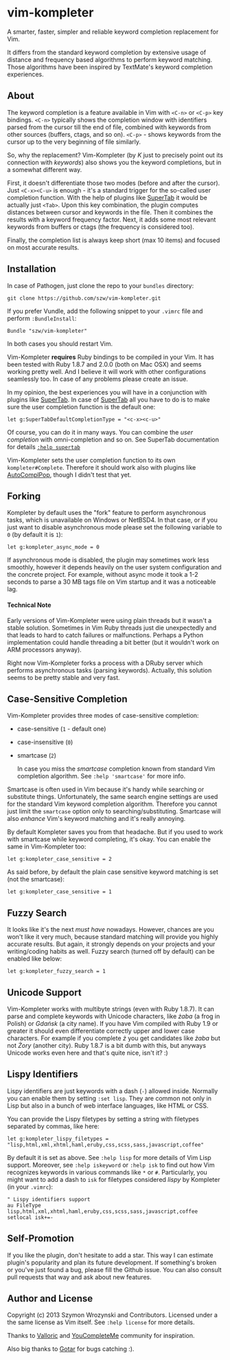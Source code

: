vim-kompleter
=============

A smarter, faster, simpler and reliable keyword completion replacement for Vim.

It differs from the standard keyword completion by extensive usage of distance and frequency based
algorithms to perform keyword matching. Those algorithms have been inspired by TextMate's keyword
completion experiences.


About
-----

The keyword completion is a feature available in Vim with `<C-n>` or `<C-p>` key bindings. `<C-n>`
typically shows the completion window with identifiers parsed from the cursor till the end of file,
combined with keywords from other sources (buffers, ctags, and so on). `<C-p>` - shows
keywords from the cursor up to the very beginning of file similarly.

So, why the replacement? Vim-Kompleter (by _K_ just to precisely point out its connection with
_keywords_) also shows you the keyword completions, but in a somewhat different way.

First, it doesn't differentiate those two modes (before and after the cursor). Just `<C-x><C-u>` is
enough - it's a standard trigger for the so-called user completion function. With the help of plugins
like [SuperTab](https://github.com/ervandew/supertab) it would be actually just `<Tab>`. Upon this
key combination, the plugin computes distances between cursor and keywords in the file. Then it
combines the results with a keyword frequency factor. Next, it adds some most relevant keywords from
buffers or ctags (the frequency is considered too).

Finally, the completion list is always keep short (max 10 items) and focused on most accurate
results.


Installation
------------

In case of Pathogen, just clone the repo to your `bundles` directory:

    git clone https://github.com/szw/vim-kompleter.git

If you prefer Vundle, add the following snippet to your `.vimrc` file and perform `:BundleInstall`:

    Bundle "szw/vim-kompleter"

In both cases you should restart Vim.

Vim-Kompleter **requires** Ruby bindings to be compiled in your Vim. It has been tested with Ruby
1.8.7 and 2.0.0 (both on Mac OSX) and seems working pretty well. And I believe it will work with
other configurations seamlessly too. In case of any problems please create an issue.

In my opinion, the best experiences you will have in a conjunction with plugins like
[SuperTab](https://github.com/ervandew/supertab). In case of
[SuperTab](https://github.com/ervandew/supertab) all you have to do is to make sure the user completion
function is the default one:

    let g:SuperTabDefaultCompletionType = "<c-x><c-u>"

Of course, you can do it in many ways. You can combine the _user completion_ with omni-completion
and so on. See SuperTab documentation for details [`:help
supertab`](https://github.com/ervandew/supertab/blob/master/doc/supertab.txt)

Vim-Kompleter sets the user completion function to its own `kompleter#Complete`. Therefore it should
work also with plugins like [AutoComplPop](http://www.vim.org/scripts/script.php?script_id=1879),
though I didn't test that yet.


Forking
-------

Kompleter by default uses the "fork" feature to perform asynchronous tasks, which is unavailable on
Windows or NetBSD4. In that case, or if you just want to disable asynchronous mode please set the
following variable to `0` (by default it is `1`):

    let g:kompleter_async_mode = 0

If asynchronous mode is disabled, the plugin may sometimes work less smoothly, however it depends
heavily on the user system configuration and the concrete project. For example, without async mode
it took a 1-2 seconds to parse a 30 MB tags file on Vim startup and it was a noticeable lag.


#### Technical Note ####

Early versions of Vim-Kompleter were using plain threads but it wasn't a stable solution. Sometimes
in Vim Ruby threads just die unexpectedly and that leads to hard to catch failures or malfunctions.
Perhaps a Python implementation could handle threading a bit better (but it wouldn't work on ARM
processors anyway).

Right now Vim-Kompleter forks a process with a DRuby server which performs asynchronous tasks
(parsing keywords). Actually, this solution seems to be pretty stable and very fast.


Case-Sensitive Completion
-------------------------

Vim-Kompleter provides three modes of case-sensitive completion:

* case-sensitive (`1` - default one)

* case-insensitive (`0`)

* smartcase (`2`)

  In case you miss the _smartcase_ completion known from standard Vim completion algorithm.
  See `:help 'smartcase'` for more info.

Smartcase is often used in Vim because it's handy while searching or substitute things.
Unfortunately, the same search engine settings are used for the standard Vim keyword completion
algorithm. Therefore you cannot just limit the `smartcase` option only to searching/substituting.
Smartcase will also _enhance_ Vim's keyword matching and it's really annoying.

By default Kompleter saves you from that headache. But if you used to work with smartcase while
keyword completing, it's okay. You can enable the same in Vim-Kompleter too:

    let g:kompleter_case_sensitive = 2

As said before, by default the plain case sensitive keyword matching is set (not the smartcase):

    let g:kompleter_case_sensitive = 1


Fuzzy Search
------------

It looks like it's the next _must have_ nowadays. However, chances are you won't like it very much,
because standard matching will provide you highly accurate results. But again, it strongly depends
on your projects and your writing/coding habits as well. Fuzzy search (turned off by default) can be
enabled like below:

    let g:kompleter_fuzzy_search = 1


Unicode Support
---------------

Vim-Kompleter works with multibyte strings (even with Ruby 1.8.7). It can parse and complete
keywords with Unicode characters, like _żaba_ (a frog in Polish) or _Gdańsk_ (a city name). If you
have Vim compiled with Ruby 1.9 or greater it should even differentiate correctly upper and lower
case characters. For example if you complete _ż_ you get candidates like _żaba_ but not _Żory_
(another city). Ruby 1.8.7 is a bit dumb with this, but anyways Unicode works even here and that's
quite nice, isn't it? :)


Lispy Identifiers
-----------------

Lispy identifiers are just keywords with a dash (`-`) allowed inside. Normally you can enable them by
setting `:set lisp`. They are common not only in Lisp but also in a bunch of web interface
languages, like HTML or CSS.

You can provide the Lispy filetypes by setting a string with filetypes separated by commas, like here:

    let g:kompleter_lispy_filetypes = "lisp,html,xml,xhtml,haml,eruby,css,scss,sass,javascript,coffee"

By default it is set as above. See `:help lisp` for more details of Vim Lisp support. Moreover, see
`:help iskeyword` or `:help isk` to find out how Vim recognizes keywords in various commands like
`*` or `#`. Particularly, you might want to add a dash to `isk` for filetypes considered _lispy_ by
Kompleter (in your `.vimrc`):

    " Lispy identifiers support
    au FileType lisp,html,xml,xhtml,haml,eruby,css,scss,sass,javascript,coffee setlocal isk+=-


Self-Promotion
--------------

If you like the plugin, don't hesitate to add a star. This way I can estimate plugin's popularity
and plan its future development. If something's broken or you've just found a bug, please fill the
Github issue. You can also consult pull requests that way and ask about new features.


Author and License
------------------

Copyright (c) 2013 Szymon Wrozynski and Contributors. Licensed under a the same license as Vim
itself. See `:help license` for more details.

Thanks to [Valloric](https://github.com/Valloric) and
[YouCompleteMe](https://github.com/Valloric/YouCompleteMe) community for inspiration.

Also big thanks to [Gotar](https://github.com/gotar) for bugs catching :).
